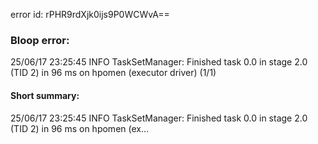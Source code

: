 error id: rPHR9rdXjk0ijs9P0WCWvA==
### Bloop error:

25/06/17 23:25:45 INFO TaskSetManager: Finished task 0.0 in stage 2.0 (TID 2) in 96 ms on hpomen (executor driver) (1/1)
#### Short summary: 

25/06/17 23:25:45 INFO TaskSetManager: Finished task 0.0 in stage 2.0 (TID 2) in 96 ms on hpomen (ex...